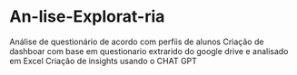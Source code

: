 # An-lise-Explorat-ria
Análise de questionário de acordo com perfiis de alunos
Criação de dashboar com base em questionario extrarido do google drive e analisado em Excel
Criação de insights usando o CHAT GPT
